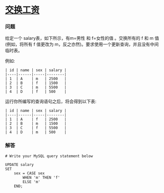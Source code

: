 # [交换工资](https://leetcode-cn.com/problems/swap-salary)

### 问题

给定一个 salary表，如下所示，有m=男性 和 f=女性的值 。交换所有的 f 和 m 值(例如，将所有 f 值更改为 m，反之亦然)。要求使用一个更新查询，并且没有中间临时表。

例如:

```
| id | name | sex | salary |
|----|------|-----|--------|
| 1  | A    | m   | 2500   |
| 2  | B    | f   | 1500   |
| 3  | C    | m   | 5500   |
| 4  | D    | f   | 500    |
```
运行你所编写的查询语句之后，将会得到以下表:

```
| id | name | sex | salary |
|----|------|-----|--------|
| 1  | A    | f   | 2500   |
| 2  | B    | m   | 1500   |
| 3  | C    | f   | 5500   |
| 4  | D    | m   | 500    |
```


### 解答

```
# Write your MySQL query statement below

UPDATE salary
SET
    sex = CASE sex
        WHEN 'm' THEN 'f'
        ELSE 'm'
    END;
```